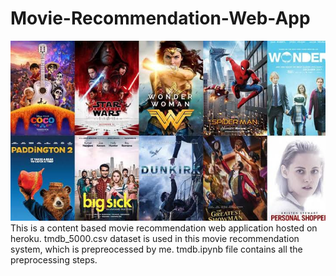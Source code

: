 # Movie-Recommendation-Web-App
![](Images/movie.jpeg)
This is a content based movie recommendation web application hosted on heroku. tmdb_5000.csv dataset is used in this movie recommendation system, which is prepreocessed by me. tmdb.ipynb file contains all the preprocessing steps.
